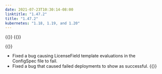 ```yaml
---
date: 2021-07-23T10:30:14-08:00
linktitle: "1.47.2"
title: "1.47.2"
kubernetes: "1.18, 1.19, and 1.20"
---
```


{{<changes>}}
{{</changes>}}

{{<fixes>}}
* Fixed a bug causing LicenseField template evaluations in the ConfigSpec file to fail.
* Fixed a bug that caused failed deployments to show as successful.
{{</fixes>}}
